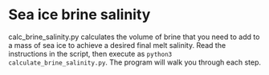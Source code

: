 # Sea ice brine salinity
calc_brine_salinity.py calculates the volume of brine that you need to add to a mass of sea ice to achieve a desired final melt salinity.  Read the instructions in the script, then execute as `python3 calculate_brine_salinity.py`.  The program will walk you through each step.
